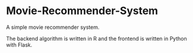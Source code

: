 # Movie-Recommender-System
A simple movie recommender system.

The backend algorithm is written in R and the frontend is written in Python with Flask.




  
